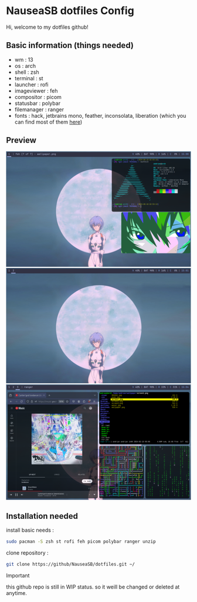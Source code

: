 # NauseaSB dotfiles Config

Hi, welcome to my dotfiles github!

## Basic information (things needed)

- wm : 13
- os : arch
- shell : zsh
- terminal : st
- launcher : rofi
- imageviewer : feh
- compositor : picom
- statusbar : polybar
- filemanager : ranger
- fonts : hack, jetbrains mono, feather, inconsolata, liberation (which you can find most of them [here](https://www.nerdfonts.com/))

## Preview

![screen](/img/img1.png)
![screen](/img/img2.png)
![screen](/img/img3.png)

## Installation needed

install basic needs :

```bash
sudo pacman -S zsh st rofi feh picom polybar ranger unzip
```

clone repository :

```bash
git clone https://github/NauseaSB/dotfiles.git ~/
```

> [!IMPORTANT]
> this github repo is still in WIP status. so it weill be changed or deleted at anytime.
